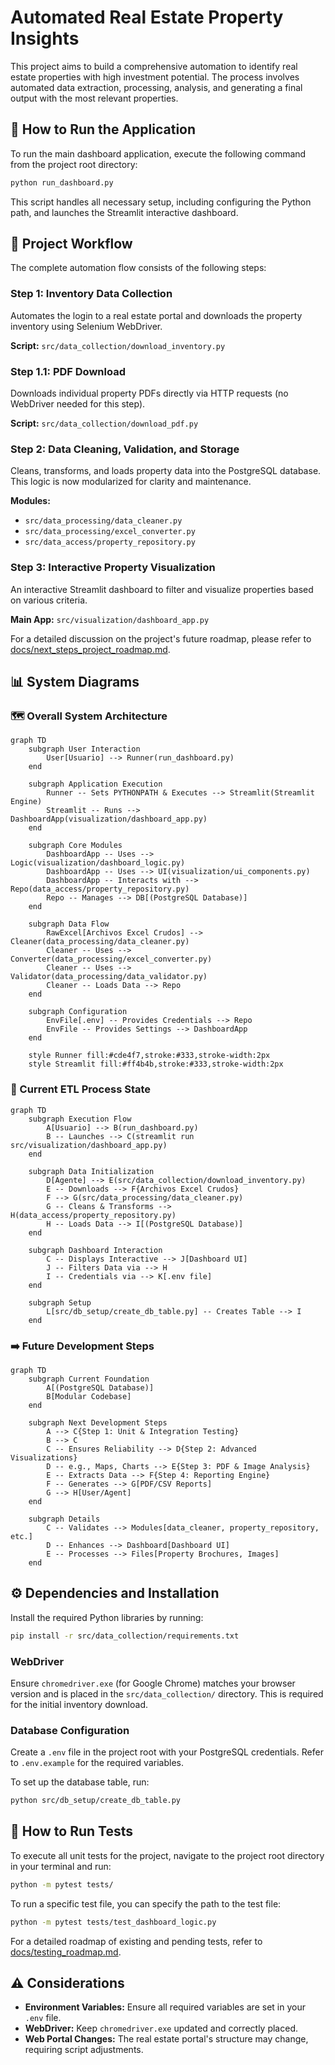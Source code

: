 # Automated Real Estate Property Insights

This project aims to build a comprehensive automation to identify real estate properties with high investment potential. The process involves automated data extraction, processing, analysis, and generating a final output with the most relevant properties.

## 🚀 How to Run the Application

To run the main dashboard application, execute the following command from the project root directory:

```bash
python run_dashboard.py
```

This script handles all necessary setup, including configuring the Python path, and launches the Streamlit interactive dashboard.

## 🎯 Project Workflow

The complete automation flow consists of the following steps:

### Step 1: Inventory Data Collection
Automates the login to a real estate portal and downloads the property inventory using Selenium WebDriver.

**Script:** `src/data_collection/download_inventory.py`

### Step 1.1: PDF Download
Downloads individual property PDFs directly via HTTP requests (no WebDriver needed for this step).

**Script:** `src/data_collection/download_pdf.py`

### Step 2: Data Cleaning, Validation, and Storage
Cleans, transforms, and loads property data into the PostgreSQL database. This logic is now modularized for clarity and maintenance.

**Modules:**
- `src/data_processing/data_cleaner.py`
- `src/data_processing/excel_converter.py`
- `src/data_access/property_repository.py`

### Step 3: Interactive Property Visualization
An interactive Streamlit dashboard to filter and visualize properties based on various criteria.

**Main App:** `src/visualization/dashboard_app.py`

For a detailed discussion on the project's future roadmap, please refer to [docs/next_steps_project_roadmap.md](docs/next_steps_project_roadmap.md).

## 📊 System Diagrams

### 🗺️ Overall System Architecture

```mermaid
graph TD
    subgraph User Interaction
        User[Usuario] --> Runner(run_dashboard.py)
    end

    subgraph Application Execution
        Runner -- Sets PYTHONPATH & Executes --> Streamlit(Streamlit Engine)
        Streamlit -- Runs --> DashboardApp(visualization/dashboard_app.py)
    end

    subgraph Core Modules
        DashboardApp -- Uses --> Logic(visualization/dashboard_logic.py)
        DashboardApp -- Uses --> UI(visualization/ui_components.py)
        DashboardApp -- Interacts with --> Repo(data_access/property_repository.py)
        Repo -- Manages --> DB[(PostgreSQL Database)]
    end

    subgraph Data Flow
        RawExcel[Archivos Excel Crudos] --> Cleaner(data_processing/data_cleaner.py)
        Cleaner -- Uses --> Converter(data_processing/excel_converter.py)
        Cleaner -- Uses --> Validator(data_processing/data_validator.py)
        Cleaner -- Loads Data --> Repo
    end

    subgraph Configuration
        EnvFile[.env] -- Provides Credentials --> Repo
        EnvFile -- Provides Settings --> DashboardApp
    end

    style Runner fill:#cde4f7,stroke:#333,stroke-width:2px
    style Streamlit fill:#ff4b4b,stroke:#333,stroke-width:2px
```

### 🚀 Current ETL Process State

```mermaid
graph TD
    subgraph Execution Flow
        A[Usuario] --> B(run_dashboard.py)
        B -- Launches --> C(streamlit run src/visualization/dashboard_app.py)
    end

    subgraph Data Initialization
        D[Agente] --> E(src/data_collection/download_inventory.py)
        E -- Downloads --> F{Archivos Excel Crudos}
        F --> G(src/data_processing/data_cleaner.py)
        G -- Cleans & Transforms --> H(data_access/property_repository.py)
        H -- Loads Data --> I[(PostgreSQL Database)]
    end

    subgraph Dashboard Interaction
        C -- Displays Interactive --> J[Dashboard UI]
        J -- Filters Data via --> H
        I -- Credentials via --> K[.env file]
    end

    subgraph Setup
        L[src/db_setup/create_db_table.py] -- Creates Table --> I
    end
```

### ➡️ Future Development Steps

```mermaid
graph TD
    subgraph Current Foundation
        A[(PostgreSQL Database)]
        B[Modular Codebase]
    end

    subgraph Next Development Steps
        A --> C{Step 1: Unit & Integration Testing}
        B --> C
        C -- Ensures Reliability --> D{Step 2: Advanced Visualizations}
        D -- e.g., Maps, Charts --> E{Step 3: PDF & Image Analysis}
        E -- Extracts Data --> F{Step 4: Reporting Engine}
        F -- Generates --> G[PDF/CSV Reports]
        G --> H[User/Agent]
    end

    subgraph Details
        C -- Validates --> Modules[data_cleaner, property_repository, etc.]
        D -- Enhances --> Dashboard[Dashboard UI]
        E -- Processes --> Files[Property Brochures, Images]
    end
```

## ⚙️ Dependencies and Installation

Install the required Python libraries by running:

```bash
pip install -r src/data_collection/requirements.txt
```

### WebDriver
Ensure `chromedriver.exe` (for Google Chrome) matches your browser version and is placed in the `src/data_collection/` directory. This is required for the initial inventory download.

### Database Configuration
Create a `.env` file in the project root with your PostgreSQL credentials. Refer to `.env.example` for the required variables.

To set up the database table, run:
```bash
python src/db_setup/create_db_table.py
```

## 🧪 How to Run Tests

To execute all unit tests for the project, navigate to the project root directory in your terminal and run:

```bash
python -m pytest tests/
```

To run a specific test file, you can specify the path to the test file:

```bash
python -m pytest tests/test_dashboard_logic.py
```

For a detailed roadmap of existing and pending tests, refer to [docs/testing_roadmap.md](docs/testing_roadmap.md).

## ⚠️ Considerations
- **Environment Variables:** Ensure all required variables are set in your `.env` file.
- **WebDriver:** Keep `chromedriver.exe` updated and correctly placed.
- **Web Portal Changes:** The real estate portal's structure may change, requiring script adjustments.
